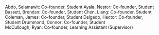 Abdo, Selamawit: Co-founder, Student
Ayala, Nestor: Co-founder, Student
Bassett, Brendan: Co-founder, Student
Chen, Liang: Co-founder, Student
Coleman, James: Co-founder, Student
Delgado, Hector: Co-founder, Student
Drummond, Connor: Co-founder, Student	
McCullough, Ryan: Co-founder, Learning Assistant (Supervisor) 
